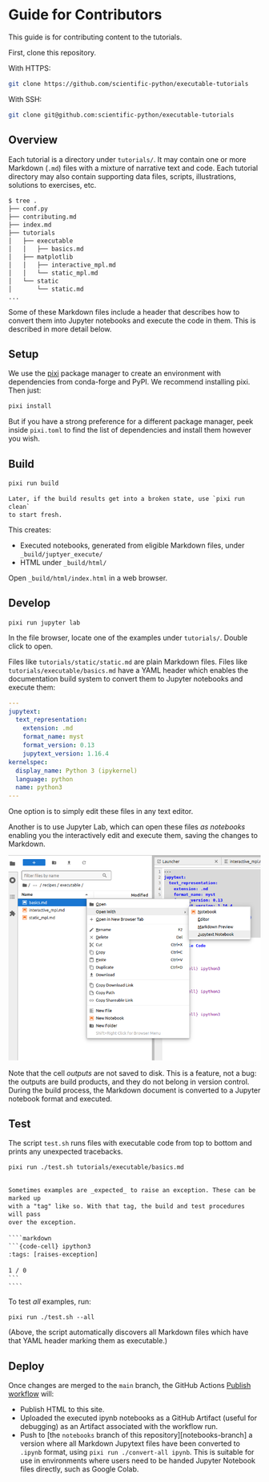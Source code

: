# Guide for Contributors

This guide is for contributing content to the tutorials.

First, clone this repository.

With HTTPS:

```sh
git clone https://github.com/scientific-python/executable-tutorials
```

With SSH:
```sh
git clone git@github.com:scientific-python/executable-tutorials
```

## Overview

Each tutorial is a directory under `tutorials/`. It may contain one or more
Markdown (`.md`) files with a mixture of narrative text and code. Each tutorial 
directory may also contain supporting data files, scripts, illustrations,
solutions to exercises, etc.

```none
$ tree .
├── conf.py
├── contributing.md
├── index.md
├── tutorials
│   ├── executable
│   │   ├── basics.md
│   ├── matplotlib
│   │   ├── interactive_mpl.md
│   │   └── static_mpl.md
│   └── static
│       └── static.md
...
```

Some of these Markdown files include a header that describes how to convert
them into Jupyter notebooks and execute the code in them. This is described in
more detail below.

## Setup

We use the [pixi](https://pixi.sh/latest/#installation) package manager to
create an environment with dependencies from conda-forge and PyPI. We recommend
installing pixi. Then just:

```sh
pixi install
```

But if you have a strong preference for a different package manager, peek
inside `pixi.toml` to find the list of dependencies and install them however
you wish.

## Build

```sh
pixi run build
```

```{note}
Later, if the build results get into a broken state, use `pixi run clean`
to start fresh.
```

This creates:
- Executed notebooks, generated from eligible Markdown files, under `_build/juptyer_execute/`
- HTML under `_build/html/`

Open `_build/html/index.html` in a web browser.

## Develop

```
pixi run jupyter lab
```

In the file browser, locate one of the examples under `tutorials/`. Double
click to open.

Files like `tutorials/static/static.md` are plain Markdown files. Files like
`tutorials/executable/basics.md` have a YAML header which enables the
documentation build system to convert them to Jupyter notebooks and execute
them:

```yaml
---
jupytext:
  text_representation:
    extension: .md
    format_name: myst
    format_version: 0.13
    jupytext_version: 1.16.4
kernelspec:
  display_name: Python 3 (ipykernel)
  language: python
  name: python3
---
```

One option is to simply edit these files in any text editor.

Another is to use Jupyter Lab, which can open these files _as notebooks_
enabling you the interactively edit and execute them, saving the changes to
Markdown.

![Context Menu: Open With... Jupytext Notebook](./_static/images/open-with-jupytext-notebook.png)

Note that the cell _outputs_ are not saved to disk. This is a feature, not a
bug: the outputs are build products, and they do not belong in version control.
During the build process, the Markdown document is converted to a Jupyter
notebook format and executed.

## Test

The script `test.sh` runs files with executable code from top to bottom and
prints any unexpected tracebacks.

```
pixi run ./test.sh tutorials/executable/basics.md
```

`````{note}

Sometimes examples are _expected_ to raise an exception. These can be marked up
with a "tag" like so. With that tag, the build and test procedures will pass
over the exception.

````markdown
```{code-cell} ipython3
:tags: [raises-exception]

1 / 0
```
````
`````

To test _all_ examples, run:

```
pixi run ./test.sh --all
```

(Above, the script automatically discovers all Markdown files which have that
YAML header marking them as executable.)

## Deploy

Once changes are merged to the `main` branch, the GitHub Actions [Publish workflow][] will:
- Publish HTML to this site.
- Uploaded the executed ipynb notebooks as a GitHub Artifact (useful for debugging)
  as an Artifact associated with the workflow run.
- Push to [the `notebooks` branch of this repository][notebooks-branch] a version
  where all Markdown Jupytext files have been converted to `.ipynb` format, using
  `pixi run ./convert-all ipynb`. This is suitable for use in environments
  where users need to be handed Jupyter Notebook files directly, such as Google
  Colab.

[Publish workflow]: https://github.com/scientific-python/executable-tutorials/actions/workflows/cd.yml
